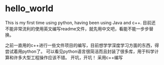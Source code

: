# hello_world
This is my first time using python, having been using Java and c++.
目前还不能非常流利的使用英文编写readme文件，就先用中文吧，看能不能一步步替换。

之前一直用的c++进行一些文件项目的编写，目前想学学深度学习方面的东西，得尝试着用python了。
可以看见python语言很简洁而且封装了很多库，用于科学计算和许多大型工程操作应该不错。
开坑，开坑！
采用c++编写
